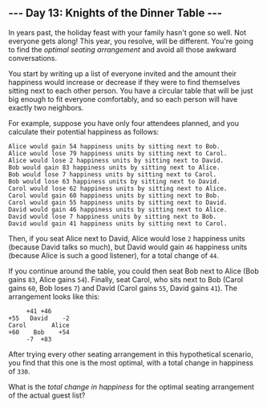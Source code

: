 <h2>--- Day 13: Knights of the Dinner Table ---</h2><p>In years past, the holiday feast with your family hasn&apos;t gone so well.  Not everyone gets along!  This year, you resolve, will be different.  You&apos;re going to find the <em>optimal seating arrangement</em> and avoid all those awkward conversations.</p>
<p>You start by writing up a list of everyone invited and the amount their happiness would increase or decrease if they were to find themselves sitting next to each other person.  You have a circular table that will be just big enough to fit everyone comfortably, and so each person will have exactly two neighbors.</p>
<p>For example, suppose you have only four attendees planned, and you <span title="Finding a method to calculate happiness units is left as an exercise for the reader.">calculate</span> their potential happiness as follows:</p>
<pre><code>Alice would gain 54 happiness units by sitting next to Bob.
Alice would lose 79 happiness units by sitting next to Carol.
Alice would lose 2 happiness units by sitting next to David.
Bob would gain 83 happiness units by sitting next to Alice.
Bob would lose 7 happiness units by sitting next to Carol.
Bob would lose 63 happiness units by sitting next to David.
Carol would lose 62 happiness units by sitting next to Alice.
Carol would gain 60 happiness units by sitting next to Bob.
Carol would gain 55 happiness units by sitting next to David.
David would gain 46 happiness units by sitting next to Alice.
David would lose 7 happiness units by sitting next to Bob.
David would gain 41 happiness units by sitting next to Carol.
</code></pre>
<p>Then, if you seat Alice next to David, Alice would lose <code>2</code> happiness units (because David talks so much), but David would gain <code>46</code> happiness units (because Alice is such a good listener), for a total change of <code>44</code>.</p>
<p>If you continue around the table, you could then seat Bob next to Alice (Bob gains <code>83</code>, Alice gains <code>54</code>).  Finally, seat Carol, who sits next to Bob (Carol gains <code>60</code>, Bob loses <code>7</code>) and David (Carol gains <code>55</code>, David gains <code>41</code>).  The arrangement looks like this:</p>
<pre><code>     +41 +46
+55   David    -2
Carol       Alice
+60    Bob    +54
     -7  +83
</code></pre>
<p>After trying every other seating arrangement in this hypothetical scenario, you find that this one is the most optimal, with a total change in happiness of <code>330</code>.</p>
<p>What is the <em>total change in happiness</em> for the optimal seating arrangement of the actual guest list?</p>
